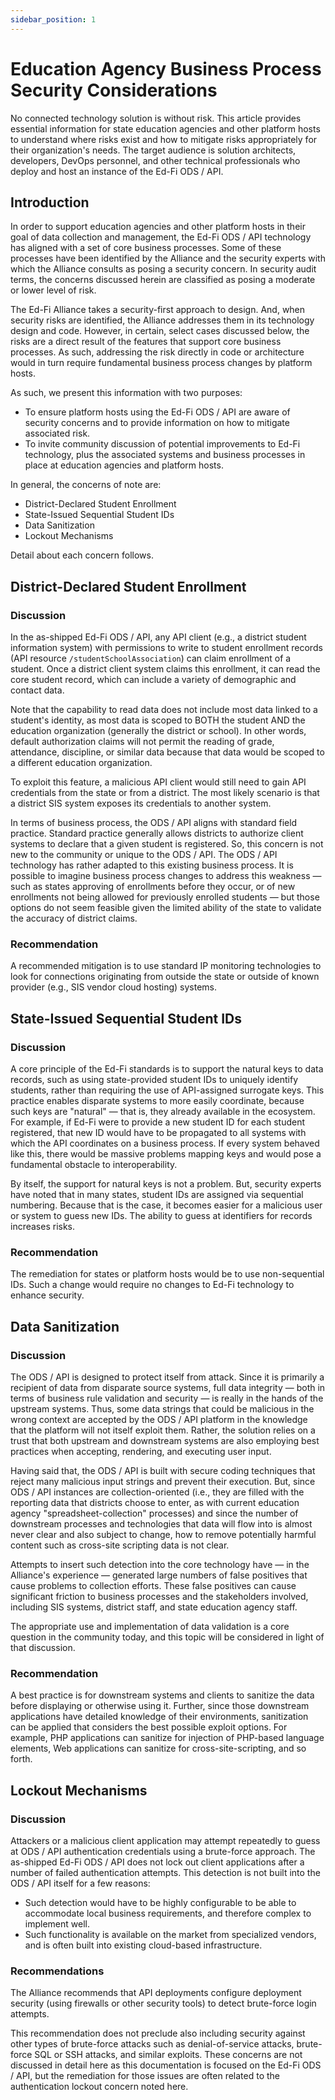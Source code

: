 ```yaml
---
sidebar_position: 1
---
```


# Education Agency Business Process Security Considerations

No connected technology solution is without risk. This article provides essential
information for state education agencies and other platform hosts to understand
where risks exist and how to mitigate risks appropriately for their
organization's needs. The target audience is solution architects, developers, DevOps
personnel, and other technical professionals who deploy and host an instance of the
Ed-Fi ODS / API.

## Introduction

In order to support education agencies and other platform hosts in their goal of data collection and management, the Ed-Fi ODS / API technology
has aligned with a set of core business processes. Some of these processes have
been identified by the Alliance and the security experts with which the
Alliance consults as posing a security concern. In security audit terms, the concerns
discussed herein are classified as posing a moderate or lower level of risk.

The Ed-Fi Alliance takes a security-first approach to design. And, when security
risks are identified, the Alliance addresses them in its technology design and
code. However, in certain, select cases discussed below, the risks are a direct
result of the features that support core business processes. As such, addressing
the risk directly in code or architecture would in turn require fundamental
business process changes by platform hosts.

As such, we present this information with two purposes:

* To ensure platform hosts using the Ed-Fi ODS / API are aware of security concerns and to provide information on how to mitigate associated risk.
* To invite community discussion of potential improvements to Ed-Fi technology,
plus the associated systems and business processes in place at education agencies
and platform hosts.

In general, the concerns of note are:

* District-Declared Student Enrollment
* State-Issued Sequential Student IDs
* Data Sanitization
* Lockout Mechanisms

Detail about each concern follows.

## District-Declared Student Enrollment

### Discussion

In the as-shipped Ed-Fi ODS / API, any API client (e.g., a district student
information system) with permissions to write to student enrollment records (API
resource `/studentSchoolAssociation`) can claim enrollment of a student. Once a district client system claims this
enrollment, it can read the core student record, which can include a variety of
demographic and contact data.

Note that the capability to read data does not include most data linked to a
student's identity, as most data is scoped to BOTH the student AND the education
organization (generally the district or school). In other words, default
authorization claims will not permit the reading of grade, attendance, discipline, or
similar data because that data would be scoped to a different education
organization.

To exploit this feature, a malicious API client would still need to gain API credentials from the state
or from a district. The most likely scenario is that a district SIS system
exposes its credentials to another system.

In terms of business process, the ODS / API aligns with standard field practice. Standard practice generally allows districts to authorize client systems to
declare that a given student is registered. So, this concern is not new to the community or unique to the ODS / API. The ODS / API
technology has rather adapted to this existing business process. It is possible to
imagine business process changes to address this weakness — such as states approving of enrollments before they occur, or of new
enrollments not being allowed for previously enrolled students — but those options do
not seem feasible given the limited ability of the state to validate the accuracy
of district claims.

### Recommendation

A recommended mitigation is to use standard IP monitoring technologies to look
for connections originating from outside the state or outside of known provider
(e.g., SIS vendor cloud hosting) systems.

## State-Issued Sequential Student IDs

### Discussion

A core principle of the Ed-Fi standards is to support the natural keys to data
records, such as using state-provided student IDs to uniquely identify students,
rather than requiring the use of API-assigned surrogate keys. This practice
enables disparate systems to more easily coordinate, because such keys are "natural"
— that is, they already available in the ecosystem. For example, if Ed-Fi were
to provide a new student ID for each student registered, that new ID would have
to be propagated to all systems with which the API coordinates on a business
process. If every system behaved like this, there would be massive problems mapping
keys and would pose a fundamental obstacle to interoperability.

By itself, the support for natural keys is not a problem. But, security experts
have noted that in many states, student IDs are assigned via sequential
numbering. Because that is the case, it becomes easier for a malicious user or system to
guess new IDs. The ability to guess at identifiers for records increases risks.

### Recommendation

The remediation for states or platform hosts would be to use non-sequential IDs.
Such a change would require no changes to Ed-Fi technology to enhance security.

## Data Sanitization

### Discussion

The ODS / API is designed to protect itself from attack. Since it is primarily a
recipient of data from disparate source systems, full data integrity — both in
terms of business rule validation and security — is really in the hands of the
upstream systems. Thus, some data strings that could be malicious in the wrong
context are accepted by the ODS / API platform in the knowledge that the platform
will not itself exploit them. Rather, the solution relies on a trust that both
upstream and downstream systems are also employing best practices when accepting,
rendering, and executing user input.

Having said that, the ODS / API is built with secure coding techniques that
reject many malicious input strings and prevent their execution. But, since ODS / API instances are collection-oriented (i.e., they are filled
with the reporting data that districts choose to enter, as with current education
agency "spreadsheet-collection" processes) and since the number of downstream
processes and technologies that data will flow into is almost never clear and also
subject to change, how to remove potentially harmful content such as cross-site
scripting data is not clear.

Attempts to insert such detection into the core technology have — in the
Alliance's experience — generated large numbers of false positives that cause problems
to collection efforts. These false positives can cause significant friction to
business processes and the stakeholders involved, including SIS systems, district
staff, and state education agency staff.

The appropriate use and implementation of data validation is a core question in
the community today, and this topic will be considered in light of that
discussion.

### Recommendation

A best practice is for downstream systems and clients to sanitize the data before displaying or otherwise using
it. Further, since those downstream applications have detailed knowledge of their
environments, sanitization can be applied that considers the best possible
exploit options. For example, PHP applications can sanitize for injection of
PHP-based language elements, Web applications can sanitize for cross-site-scripting,
and so forth.

## Lockout Mechanisms

### Discussion

Attackers or a malicious client application may attempt repeatedly to guess at
ODS / API authentication credentials using a brute-force approach. The as-shipped
Ed-Fi ODS / API does not lock out client applications after a number of failed
authentication attempts. This detection is not built into the ODS / API itself for a few reasons:

* Such detection would have to be highly configurable to be able to accommodate
local business requirements, and therefore complex to implement well.
* Such functionality is available on the market from specialized vendors, and is
often built into existing cloud-based infrastructure.

### Recommendations

The Alliance recommends that API deployments configure deployment security
(using firewalls or other security tools) to detect brute-force login attempts. 

This recommendation does not preclude also including security against other
types of brute-force attacks such as denial-of-service attacks, brute-force SQL or
SSH attacks, and similar exploits. These concerns are not discussed in detail
here as this documentation is focused on the Ed-Fi ODS / API, but the remediation
for those issues are often related to the authentication lockout concern noted
here.
